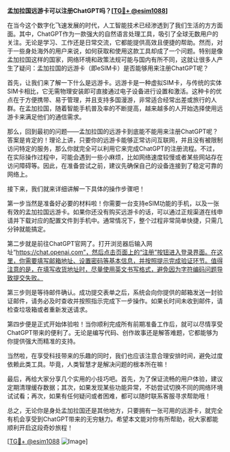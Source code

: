 **孟加拉国远游卡可以注册ChatGPT吗？[[TG💪+ @esim1088](https://t.me/s/esim1088)]**

在当今这个数字化飞速发展的时代，人工智能技术已经渗透到了我们生活的方方面面。其中，ChatGPT作为一款强大的自然语言处理工具，吸引了全球无数用户的关注。无论是学习、工作还是日常交流，它都能提供高效且便捷的帮助。然而，对于一些身处海外的用户来说，如何获取和使用这款工具却成了一个问题。特别是像孟加拉国这样的国家，网络环境和政策法规可能与国内有所不同，这就让很多人产生了疑问：孟加拉国的远游卡（即eSIM卡）是否能够用来注册ChatGPT呢？

首先，让我们来了解一下什么是远游卡。远游卡是一种虚拟SIM卡，与传统的实体SIM卡相比，它无需物理安装即可直接通过电子设备进行设置和激活。这种卡的优点在于方便携带、易于管理，并且支持多国漫游，非常适合经常出差或旅行的人群。在孟加拉国，随着智能手机普及率的不断提高，越来越多的人开始选择使用远游卡来满足他们的通信需求。

那么，回到最初的问题——孟加拉国的远游卡到底能不能用来注册ChatGPT呢？答案是肯定的！理论上讲，只要你的远游卡能够正常访问互联网，并且没有被限制访问特定的服务，那么你就完全可以利用它来完成ChatGPT的注册流程。不过，在实际操作过程中，可能会遇到一些小麻烦，比如网络速度较慢或者某些网站存在访问障碍等。因此，在准备尝试之前，建议先确保自己的设备连接到了稳定可靠的网络上。

接下来，我们就来详细讲解一下具体的操作步骤吧！

第一步当然是准备好必要的材料啦！你需要一台支持eSIM功能的手机，以及一张有效的孟加拉国远游卡。如果你还没有购买远游卡的话，可以通过正规渠道在线申请并下载对应的配置文件到手机中。通常情况下，整个过程非常简单快捷，只需几分钟就能搞定。

第二步就是前往ChatGPT官网了。打开浏览器后输入网址“https://chat.openai.com”，然后点击页面上的“注册”按钮进入登录界面。在这里，你需要填写邮箱地址、设置密码等基本信息，并按照提示完成验证环节。值得注意的是，在填写收货地址时，尽量使用英文书写格式，避免因为字符编码问题导致提交失败。

第三步则是等待邮件确认。成功提交表单之后，系统会向你提供的邮箱发送一封验证邮件，请务必及时查收并按照指示完成下一步操作。如果长时间未收到邮件，请检查垃圾箱或者重新发送请求。

第四步便是正式开始体验啦！当你顺利完成所有前期准备工作后，就可以尽情享受ChatGPT带来的便利了。无论是编写代码、创作故事还是解答难题，它都能够为你提供强大而精准的支持。

当然啦，在享受科技带来的乐趣的同时，我们也应该注意合理安排时间，避免过度依赖此类工具。毕竟，人类智慧才是解决问题的根本所在嘛！

最后，再给大家分享几个实用的小技巧吧。首先，为了保证流畅的用户体验，建议定期清理缓存数据；其次，如果发现某些功能异常，不妨尝试切换不同的网络环境试试看；再次，如果有任何疑问或者困难，都可以随时联系客服寻求帮助哦！

总之，无论你是身处孟加拉国还是其他地方，只要拥有一张可用的远游卡，就完全有机会享受到ChatGPT带来的无穷魅力。希望本文能对你有所帮助，祝大家都能顺利开启这段奇妙旅程！

[[TG💪+ @esim1088](https://t.me/s/esim1088) ![Image](https://i.postimg.cc/4NQfJmqS/Snipaste-2025-05-13-00-14-12.png)]